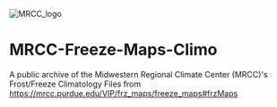 ![MRCC_logo](https://github.com/user-attachments/assets/67adaeae-0064-4410-86c9-5210c2dc7161)

# MRCC-Freeze-Maps-Climo
A public archive of the Midwestern Regional Climate Center (MRCC)'s Frost/Freeze Climatology Files from https://mrcc.purdue.edu/VIP/frz_maps/freeze_maps#frzMaps
